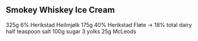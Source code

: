 ## Smokey Whiskey Ice Cream

325g 6% Herikstad Heilmjølk
175g 40% Herikstad Fløte -> 18% total dairy
half teaspoon salt
100g sugar
3 yolks
25g McLeods